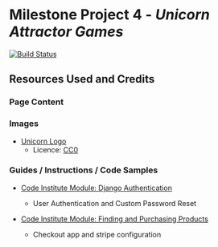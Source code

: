 # Milestone Project 4 - ***Unicorn Attractor Games***

[![Build Status](https://travis-ci.org/pwodyk/CI_MilestoneProject4.svg?branch=master)](https://travis-ci.org/pwodyk/CI_MilestoneProject4)







## <span id="credits">Resources Used and Credits<span>

### Page Content




### Images

* [Unicorn Logo](https://svgsilh.com/image/2674166.html)
    - Licence: [CC0](https://creativecommons.org/publicdomain/zero/1.0/deed.en)


### Guides / Instructions / Code Samples

* [Code Institute Module: Django Authentication](https://github.com/Code-Institute-Solutions/proposed_django_authentication)
    - User Authentication and Custom Password Reset

* [Code Institute Module: Finding and Purchasing Products](https://github.com/Code-Institute-Solutions/PuttingItAllTogether-Ecommerce/tree/master/02-FindingAndPurchasingProducts/08-stripe_javascript)
    - Checkout app and stripe configuration